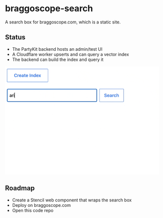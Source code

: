 # braggoscope-search

A search box for braggoscope.com, which is a static site.

## Status

- The PartyKit backend hosts an admin/test UI
- A Cloudflare worker upserts and can query a vector index
- The backend can build the index and query it

![](/assets/2023-11-03-first-working-search.gif)

## Roadmap

- Create a Stencil web component that wraps the search box
- Deploy on braggoscope.com
- Open this code repo
